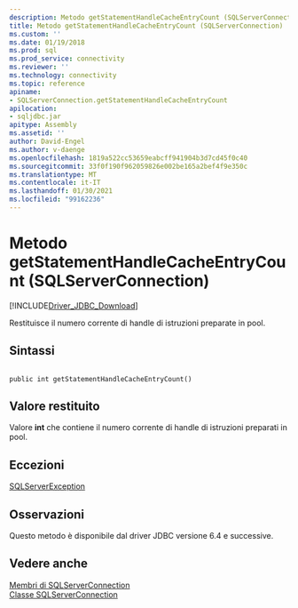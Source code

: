 ```yaml
---
description: Metodo getStatementHandleCacheEntryCount (SQLServerConnection)
title: Metodo getStatementHandleCacheEntryCount (SQLServerConnection) | Microsoft Docs
ms.custom: ''
ms.date: 01/19/2018
ms.prod: sql
ms.prod_service: connectivity
ms.reviewer: ''
ms.technology: connectivity
ms.topic: reference
apiname:
- SQLServerConnection.getStatementHandleCacheEntryCount
apilocation:
- sqljdbc.jar
apitype: Assembly
ms.assetid: ''
author: David-Engel
ms.author: v-daenge
ms.openlocfilehash: 1819a522cc53659eabcff941904b3d7cd45f0c40
ms.sourcegitcommit: 33f0f190f962059826e002be165a2bef4f9e350c
ms.translationtype: MT
ms.contentlocale: it-IT
ms.lasthandoff: 01/30/2021
ms.locfileid: "99162236"
---
```

# <a name="getstatementhandlecacheentrycount-method-sqlserverconnection"></a>Metodo getStatementHandleCacheEntryCount (SQLServerConnection)
[!INCLUDE[Driver_JDBC_Download](../../../includes/driver_jdbc_download.md)]

 Restituisce il numero corrente di handle di istruzioni preparate in pool.

## <a name="syntax"></a>Sintassi  
  
```  
  
public int getStatementHandleCacheEntryCount()  
```  

## <a name="return-value"></a>Valore restituito
 Valore **int** che contiene il numero corrente di handle di istruzioni preparati in pool.

## <a name="exceptions"></a>Eccezioni  
 [SQLServerException](../../../connect/jdbc/reference/sqlserverexception-class.md)  
 
## <a name="remarks"></a>Osservazioni  
 Questo metodo è disponibile dal driver JDBC versione 6.4 e successive.
 
## <a name="see-also"></a>Vedere anche  
 [Membri di SQLServerConnection](../../../connect/jdbc/reference/sqlserverconnection-members.md)   
 [Classe SQLServerConnection](../../../connect/jdbc/reference/sqlserverconnection-class.md)  
  
  
